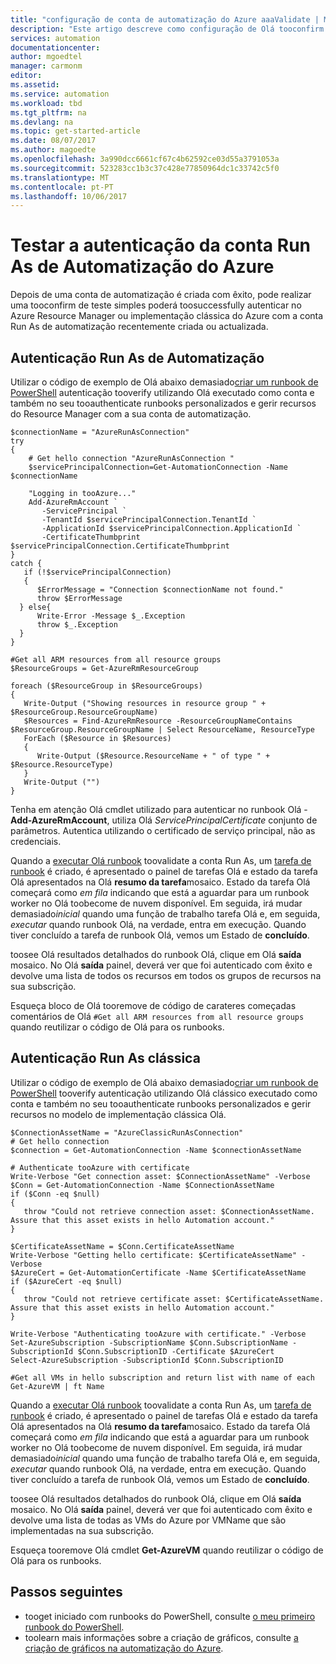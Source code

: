 ```yaml
---
title: "configuração de conta de automatização do Azure aaaValidate | Microsoft Docs"
description: "Este artigo descreve como configuração de Olá tooconfirm da sua conta de automatização está configurada corretamente."
services: automation
documentationcenter: 
author: mgoedtel
manager: carmonm
editor: 
ms.assetid: 
ms.service: automation
ms.workload: tbd
ms.tgt_pltfrm: na
ms.devlang: na
ms.topic: get-started-article
ms.date: 08/07/2017
ms.author: magoedte
ms.openlocfilehash: 3a990dcc6661cf67c4b62592ce03d55a3791053a
ms.sourcegitcommit: 523283cc1b3c37c428e77850964dc1c33742c5f0
ms.translationtype: MT
ms.contentlocale: pt-PT
ms.lasthandoff: 10/06/2017
---
```

# <a name="test-azure-automation-run-as-account-authentication"></a>Testar a autenticação da conta Run As de Automatização do Azure
Depois de uma conta de automatização é criada com êxito, pode realizar uma tooconfirm de teste simples poderá toosuccessfully autenticar no Azure Resource Manager ou implementação clássica do Azure com a conta Run As de automatização recentemente criada ou actualizada.    

## <a name="automation-run-as-authentication"></a>Autenticação Run As de Automatização
Utilizar o código de exemplo de Olá abaixo demasiado[criar um runbook de PowerShell](automation-creating-importing-runbook.md) autenticação tooverify utilizando Olá executado como conta e também no seu tooauthenticate runbooks personalizados e gerir recursos do Resource Manager com a sua conta de automatização.   

    $connectionName = "AzureRunAsConnection"
    try
    {
        # Get hello connection "AzureRunAsConnection "
        $servicePrincipalConnection=Get-AutomationConnection -Name $connectionName         

        "Logging in tooAzure..."
        Add-AzureRmAccount `
           -ServicePrincipal `
           -TenantId $servicePrincipalConnection.TenantId `
           -ApplicationId $servicePrincipalConnection.ApplicationId `
           -CertificateThumbprint $servicePrincipalConnection.CertificateThumbprint 
    }
    catch {
       if (!$servicePrincipalConnection)
       {
          $ErrorMessage = "Connection $connectionName not found."
          throw $ErrorMessage
      } else{
          Write-Error -Message $_.Exception
          throw $_.Exception
      }
    }

    #Get all ARM resources from all resource groups
    $ResourceGroups = Get-AzureRmResourceGroup 

    foreach ($ResourceGroup in $ResourceGroups)
    {    
       Write-Output ("Showing resources in resource group " + $ResourceGroup.ResourceGroupName)
       $Resources = Find-AzureRmResource -ResourceGroupNameContains $ResourceGroup.ResourceGroupName | Select ResourceName, ResourceType
       ForEach ($Resource in $Resources)
       {
          Write-Output ($Resource.ResourceName + " of type " +  $Resource.ResourceType)
       }
       Write-Output ("")
    } 

Tenha em atenção Olá cmdlet utilizado para autenticar no runbook Olá - **Add-AzureRmAccount**, utiliza Olá *ServicePrincipalCertificate* conjunto de parâmetros.  Autentica utilizando o certificado de serviço principal, não as credenciais.  

Quando a [executar Olá runbook](automation-starting-a-runbook.md#starting-a-runbook-with-the-azure-portal) toovalidate a conta Run As, um [tarefa de runbook](automation-runbook-execution.md) é criado, é apresentado o painel de tarefas Olá e estado da tarefa Olá apresentados na Olá **resumo da tarefa**mosaico. Estado da tarefa Olá começará como *em fila* indicando que está a aguardar para um runbook worker no Olá toobecome de nuvem disponível. Em seguida, irá mudar demasiado*inicial* quando uma função de trabalho tarefa Olá e, em seguida, *executar* quando runbook Olá, na verdade, entra em execução.  Quando tiver concluído a tarefa de runbook Olá, vemos um Estado de **concluído**.

toosee Olá resultados detalhados do runbook Olá, clique em Olá **saída** mosaico.  No Olá **saída** painel, deverá ver que foi autenticado com êxito e devolve uma lista de todos os recursos em todos os grupos de recursos na sua subscrição.  

Esqueça bloco de Olá tooremove de código de carateres começadas comentários de Olá `#Get all ARM resources from all resource groups` quando reutilizar o código de Olá para os runbooks.

## <a name="classic-run-as-authentication"></a>Autenticação Run As clássica
Utilizar o código de exemplo de Olá abaixo demasiado[criar um runbook de PowerShell](automation-creating-importing-runbook.md) tooverify autenticação utilizando Olá clássico executado como conta e também no seu tooauthenticate runbooks personalizados e gerir recursos no modelo de implementação clássica Olá.  

    $ConnectionAssetName = "AzureClassicRunAsConnection"
    # Get hello connection
    $connection = Get-AutomationConnection -Name $connectionAssetName        

    # Authenticate tooAzure with certificate
    Write-Verbose "Get connection asset: $ConnectionAssetName" -Verbose
    $Conn = Get-AutomationConnection -Name $ConnectionAssetName
    if ($Conn -eq $null)
    {
       throw "Could not retrieve connection asset: $ConnectionAssetName. Assure that this asset exists in hello Automation account."
    }

    $CertificateAssetName = $Conn.CertificateAssetName
    Write-Verbose "Getting hello certificate: $CertificateAssetName" -Verbose
    $AzureCert = Get-AutomationCertificate -Name $CertificateAssetName
    if ($AzureCert -eq $null)
    {
       throw "Could not retrieve certificate asset: $CertificateAssetName. Assure that this asset exists in hello Automation account."
    }

    Write-Verbose "Authenticating tooAzure with certificate." -Verbose
    Set-AzureSubscription -SubscriptionName $Conn.SubscriptionName -SubscriptionId $Conn.SubscriptionID -Certificate $AzureCert
    Select-AzureSubscription -SubscriptionId $Conn.SubscriptionID
    
    #Get all VMs in hello subscription and return list with name of each
    Get-AzureVM | ft Name

Quando a [executar Olá runbook](automation-starting-a-runbook.md#starting-a-runbook-with-the-azure-portal) toovalidate a conta Run As, um [tarefa de runbook](automation-runbook-execution.md) é criado, é apresentado o painel de tarefas Olá e estado da tarefa Olá apresentados na Olá **resumo da tarefa**mosaico. Estado da tarefa Olá começará como *em fila* indicando que está a aguardar para um runbook worker no Olá toobecome de nuvem disponível. Em seguida, irá mudar demasiado*inicial* quando uma função de trabalho tarefa Olá e, em seguida, *executar* quando runbook Olá, na verdade, entra em execução.  Quando tiver concluído a tarefa de runbook Olá, vemos um Estado de **concluído**.

toosee Olá resultados detalhados do runbook Olá, clique em Olá **saída** mosaico.  No Olá **saída** painel, deverá ver que foi autenticado com êxito e devolve uma lista de todas as VMs do Azure por VMName que são implementadas na sua subscrição.  

Esqueça tooremove Olá cmdlet **Get-AzureVM** quando reutilizar o código de Olá para os runbooks.

## <a name="next-steps"></a>Passos seguintes
* tooget iniciado com runbooks do PowerShell, consulte [o meu primeiro runbook do PowerShell](automation-first-runbook-textual-powershell.md).
* toolearn mais informações sobre a criação de gráficos, consulte [a criação de gráficos na automatização do Azure](automation-graphical-authoring-intro.md).
